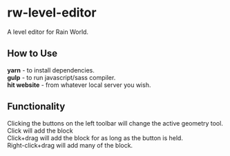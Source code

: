 # rw-level-editor
A level editor for Rain World.


## How to Use
**yarn** - to install dependencies.<br>
**gulp** - to run javascript/sass compiler.<br>
**hit website** - from whatever local server you wish.

## Functionality
Clicking the buttons on the left toolbar will change the active geometry tool.<br>
Click will add the block<br>
Click+drag will add the block for as long as the button is held.<br>
Right-click+drag will add many of the block.
